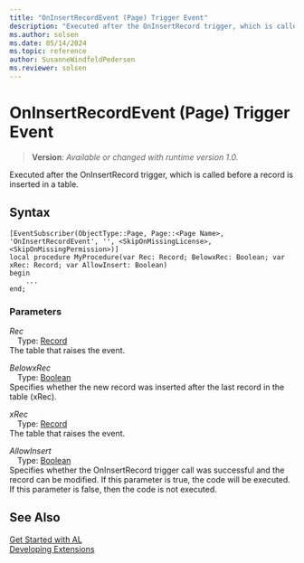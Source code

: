 ```yaml
---
title: "OnInsertRecordEvent (Page) Trigger Event"
description: "Executed after the OnInsertRecord trigger, which is called before a record is inserted in a table."
ms.author: solsen
ms.date: 05/14/2024
ms.topic: reference
author: SusanneWindfeldPedersen
ms.reviewer: solsen
---
```

[//]: # (START>DO_NOT_EDIT)
[//]: # (IMPORTANT:Do not edit any of the content between here and the END>DO_NOT_EDIT.)
[//]: # (Any modifications should be made in the .xml files in the ModernDev repo.)

# OnInsertRecordEvent (Page) Trigger Event
> **Version**: _Available or changed with runtime version 1.0._

Executed after the OnInsertRecord trigger, which is called before a record is inserted in a table.


## Syntax
```AL
[EventSubscriber(ObjectType::Page, Page::<Page Name>, 'OnInsertRecordEvent', '', <SkipOnMissingLicense>, <SkipOnMissingPermission>)]
local procedure MyProcedure(var Rec: Record; BelowxRec: Boolean; var xRec: Record; var AllowInsert: Boolean)
begin
    ...
end;
```

### Parameters

*Rec*  
&emsp;Type: [Record](../../../methods-auto/record/record-data-type.md)  
The table that raises the event.  

*BelowxRec*  
&emsp;Type: [Boolean](../../../methods-auto/boolean/boolean-data-type.md)  
Specifies whether the new record was inserted after the last record in the table (xRec).  

*xRec*  
&emsp;Type: [Record](../../../methods-auto/record/record-data-type.md)  
The table that raises the event.  

*AllowInsert*  
&emsp;Type: [Boolean](../../../methods-auto/boolean/boolean-data-type.md)  
Specifies whether the OnInsertRecord trigger call was successful and the record can be modified. If this parameter is true, the code will be executed. If this parameter is false, then the code is not executed.  



[//]: # (IMPORTANT: END>DO_NOT_EDIT)
## See Also  
[Get Started with AL](../../../devenv-get-started.md)  
[Developing Extensions](../../../devenv-dev-overview.md)   
